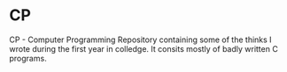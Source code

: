 CP
==

CP - Computer Programming
Repository containing some of the thinks I wrote during the first year in colledge. It consits mostly of badly written C programs.
